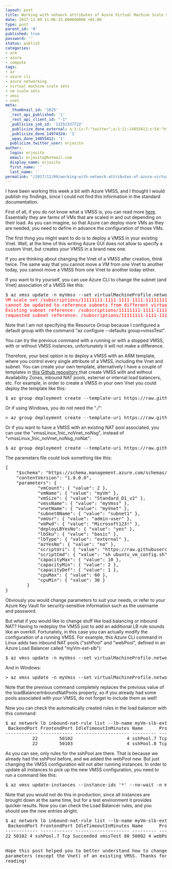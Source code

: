 ```yaml
---
layout: post
title: Working with network attributes of Azure Virtual Machine Scale Sets
date: 2017-11-09 11:06:15.000000000 +01:00
type: post
parent_id: '0'
published: true
password: ''
status: publish
categories:
- arm
- azure
- compute
tags:
- az
- azure cli
- azure networking
- virtual machine scale sets
- vm scale sets
- vmss
- vnet
meta:
  _thumbnail_id: '1625'
  _rest_api_published: '1'
  _rest_api_client_id: "-1"
  _publicize_job_id: '11251337722'
  _publicize_done_external: a:1:{s:7:"twitter";a:1:{i:14855412;s:54:"https://twitter.com/erjosito/status/928564391422939136";}}
  _publicize_done_14974324: '1'
  _wpas_done_14855412: '1'
  publicize_twitter_user: erjosito
author:
  login: erjosito
  email: erjosito@hotmail.com
  display_name: erjosito
  first_name: ''
  last_name: ''
permalink: "/2017/11/09/working-with-network-attributes-of-azure-virtual-machine-scale-sets/"
---
```

<p>I have been working this week a bit with Azure VMSS, and I thought I would publish my findings, since I could not find this information in the standard documentation.</p>
<p>First of all, if you do not know what a VMSS is, you can read more <a href="https://docs.microsoft.com/en-us/azure/virtual-machine-scale-sets/virtual-machine-scale-sets-overview">here</a>. Essentially they are farms of VMs that are scaled in and out depending on their load. As you can imagine, so that Azure can deploy more VMs as they are needed, you need to define in advance the configuration of those VMs.</p>
<p>The first thing you might want to do is to deploy a VMSS in your existing Vnet. Well, at the time of this writing Azure GUI does not allow to specify a custom Vnet, but creates your VMSS in a brand new one.</p>
<p>If you are thinking about changing the Vnet of a VMSS after creation, think twice. The same way that you cannot move a VM from one Vnet to another today, you cannot move a VMSS from one Vnet to another today either.</p>
<p>If you want to try yourself, you can use Azure CLI to change the subnet (and Vnet) association of a VMSS like this:</p>
<pre>$ az vmss update -n myVmss --set virtualMachineProfile.networkProfile.networkInterfaceConfigurations[0].ipConfigurations[0].subnet='{"id":"/subscriptions/e7da9914-9b05-4891-893c-546cb7b0422e/resourceGroups/vmssTest/providers/Microsoft.Network/virtualNetworks/myVnet2/subnets/subnet2","resourceGroup": "vmssTest"}'
<span style="color:#ff0000;">VM scale set /subscriptions/11111111-1111-1111-1111-111111111111/resourceGroups/vmssTest/providers/Microsoft.Compute/virtualMachineScaleSets/myVmss
cannot be updated to reference subnets from different virtual networks. 
Existing subnet reference: /subscriptions/11111111-1111-1111-1111-111111111111/resourceGroups/vmssTest/providers/Microsoft.Network/virtualNetworks/myVnet2/subnets/subnet2, 
requested subnet reference: /subscriptions/11111111-1111-1111-1111-111111111111/resourceGroups/vmssTest/providers/Microsoft.Network/virtualNetworks/myVnet/subnets/subnet1.</span></pre>
<p>Note that I am not specifying the Resource Group because I configured a default group with the command "az configure --defaults group=vmssTest".</p>
<p>You can try the previous command with a running or with a stopped VMSS, with or without VMSS instances, unfortunately it will not make a difference.</p>
<p>Therefore, your best option is to deploy a VMSS with an ARM template, where you control every single attribute of a VMSS, including the Vnet and subnet. You can create your own template, alternatively I have a couple of templates in <a href="https://github.com/erjosito/IaC-Test">this Github repository </a>that create VMSS with and without Availability Zones, inbound NAT pools, external or internal load balancers, etc. For example, in order to create a VMSS in your own Vnet you could deploy the template like this:</p>
<pre>$ az group deployment create --template-uri https://raw.githubusercontent.com/erjosito/IaC-Test/master/vmssLinux_1nic_noVnet_noNsg_noNat.json --parameters @./vmss-parameters.json</pre>
<p>Or if using Windows, you do not need the "./":</p>
<pre>&gt; az group deployment create --template-uri https://raw.githubusercontent.com/erjosito/IaC-Test/master/vmssLinux_1nic_noVnet_noNsg_noNat.json --parameters @vmss-parameters.json</pre>
<p>Or if you want to have a VMSS with an existing NAT pool associated, you can use the "vmssLinux_1nic_noVnet_noNsg", instead of "vmssLinux_1nic_noVnet_noNsg_noNat":</p>
<pre>$ az group deployment create --template-uri https://raw.githubusercontent.com/erjosito/IaC-Test/master/vmssLinux_1nic_noVnet_noNsg.json --parameters @./vmss-parameters.json</pre>
<p>The parameters file could look something like this:</p>
<pre>{
    "$schema": "https://schema.management.azure.com/schemas/2015-01-01/deploymentParameters.json#",
    "contentVersion": "1.0.0.0",
    "parameters": {
            "vmCount": { "value": 2 },
            "vmName": { "value": "myVm" },
            "vmSize": { "value": "Standard_D1_v2" },
            "vmssName": { "value": "myVmss" },
            "vnetName": { "value": "myVnet" },
            "subnet0Name": { "value": "subnet1" },
            "vmUsr": { "value": "admin-user" },
            "vmPwd": { "value": "Microsoft123!" },
            "deployLBYesNo": { "value": "yes" },
            "lbSku": { "value": "basic" },
            "lbType": { "value": "external" },
            "azYesNo": { "value": "no" },
            "scriptUri": { "value": "https://raw.githubusercontent.com/erjosito/IaC-Test/master/ubuntu_vm_config.sh" },
            "scriptCmd": { "value": "sh ubuntu_vm_config.sh" },
            "capacityMax": { "value": 10 },
            "capacityMin": { "value": 2 },
            "capacityDef": { "value": 1 },
            "cpuMax": { "value": 60 },
            "cpuMin": { "value": 30 }
        }
}</pre>
<p>Obviously you would change parameters to suit your needs, or refer to your Azure Key Vault for security-sensitive information such as the username and password.</p>
<p>But what if you would like to change stuff like load balancing or inbound NAT? Having to redeploy the VMSS just to add an additional LB rule sounds like an overkill. Fortunately, in this case you can actually modify the configuration of a running VMSS. For example, this Azure CLI command in Linux adds two inbound NAT pools ("sshPool" and "webPool", defined in an Azure Load Balancer called "myVm-ext-slb"):</p>
<pre>$ az vmss update -n myVmss --set virtualMachineProfile.networkProfile.networkInterfaceConfigurations[0].ipConfigurations[0].loadBalancerInboundNatPools='[{"id":"/subscriptions/111111-1111-1111-1111-111111111111/resourceGroups/vmssTest/providers/Microsoft.Network/loadBalancers/myVm-slb-ext/inboundNatPools/sshPool","resourceGroup": "vmssTest"},{"id":"/subscriptions/111111-1111-1111-1111-111111111111/resourceGroups/vmssTest/providers/Microsoft.Network/loadBalancers/myVm-slb-ext/inboundNatPools/webPool","resourceGroup": "vmssTest"}]'</pre>
<p>And in Windows:</p>
<pre>&gt; az vmss update -n myVmss --set virtualMachineProfile.networkProfile.networkInterfaceConfigurations[0].ipConfigurations[0].loadBalancerInboundNatPools="[{\"id\":\"/subscriptions/111111-1111-1111-1111-111111111111/resourceGroups/vmssTest/providers/Microsoft.Network/loadBalancers/myVm-slb-ext/inboundNatPools/sshPool\",\"resourceGroup\": \"vmssTest\"},{\"id\":\"/subscriptions/111111-1111-1111-1111-111111111111/resourceGroups/vmssTest/providers/Microsoft.Network/loadBalancers/myVm-slb-ext/inboundNatPools/webPool\",\"resourceGroup\": \"vmssTest\"}]</pre>
<p>Note that the previous command completely replaces the previous value of the loadBalancerInboundNatPools property, so if you already had some pools associated with your VMSS, do not forget to include them as well!</p>
<p>Now you can check the automatically created rules in the load balancer with this command:</p>
<pre>$ az network lb inbound-nat-rule list --lb-name myVm-slb-ext -o table
 BackendPort FrontendPort IdleTimeoutInMinutes Name      Protocol ProvisioningState ResourceGroup
------------ ------------ -------------------- --------- -------- ----------------- -------------
          22        50102                    4 sshPool.7 Tcp      Succeeded         vmssTest
          22        50103                    4 sshPool.8 Tcp      Succeeded         vmssTest</pre>
<p>As you can see, only rules for the sshPool are there. That is because we already had the sshPool before, and we added the webPool new. But just changing the VMSS configuration will not alter running instances. In order to update all instances to pick up the new VMSS configuration, you need to run a command like this:</p>
<pre>$ az vmss update-instances --instance-ids '*' --no-wait -n myVmss</pre>
<p>Note that you would not do this in production, since all instances are brought down at the same time, but for a test environment it provides quicker results. Now you can check the Load Balancer rules, and you should see the new entries alright.</p>
<pre>$ az network lb inbound-nat-rule list --lb-name myVm-slb-ext -o table
 BackendPort FrontendPort IdleTimeoutInMinutes Name      Protocol ProvisioningState ResourceGroup
------------ ------------ -------------------- --------- -------- ----------------- -------------
22 50102 4 sshPool.7 Tcp Succeeded vmssTest 80 50002 4 webPool.7 Tcp Succeeded vmssTest 22 50103 4 sshPool.8 Tcp Succeeded vmssTest 80 50003 4 webPool.8 Tcp Succeeded vmssTest

Hope this post helped you to better understand how to change network parameters (except the Vnet) of an existing VMSS. Thanks for reading!

&nbsp;

